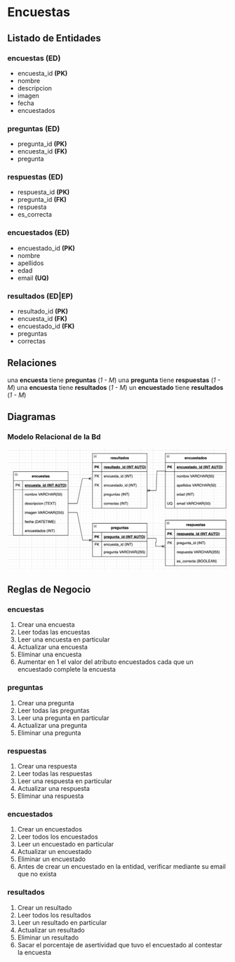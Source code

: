 # Encuestas 

## Listado de Entidades

### encuestas **(ED)**

* encuesta_id **(PK)**
* nombre
* descripcion
* imagen 
* fecha
* encuestados

### preguntas **(ED)**

* pregunta_id **(PK)**
* encuesta_id **(FK)**
* pregunta

### respuestas **(ED)**

* respuesta_id **(PK)**
* pregunta_id **(FK)**
* respuesta
* es_correcta

### encuestados **(ED)**

* encuestado_id **(PK)**
* nombre
* apellidos
* edad
* email **(UQ)**

### resultados **(ED|EP)**

* resultado_id **(PK)**
* encuesta_id **(FK)**
* encuestado_id **(FK)**
* preguntas
* correctas

## Relaciones

una **encuesta** tiene **preguntas** (_1 - M_)
una **pregunta** tiene **respuestas** (_1 - M_)
una **encuesta** tiene **resultados** (_1 - M_)
un **encuestado** tiene **resultados** (_1 - M_)

## Diagramas 

### Modelo Relacional de la Bd

![Modelo Relacional](ModeloRelacional.png)

## Reglas de Negocio

### encuestas

1. Crear una encuesta
1. Leer todas las encuestas
1. Leer una encuesta en particular
1. Actualizar una encuesta
1. Eliminar una encuesta
1. Aumentar en 1 el valor del atributo encuestados cada que un encuestado complete la encuesta

### preguntas

1. Crear una pregunta
1. Leer todas las preguntas
1. Leer una pregunta en particular
1. Actualizar una pregunta
1. Eliminar una pregunta

### respuestas

1. Crear una respuesta
1. Leer todas las respuestas
1. Leer una respuesta en particular
1. Actualizar una respuesta
1. Eliminar una respuesta

### encuestados 

1. Crear un encuestados
1. Leer todos los encuestados
1. Leer un encuestado en particular
1. Actualizar un encuestado
1. Eliminar un encuestado
1. Antes de crear un encuestado en la entidad, verificar mediante su email que no exista

### resultados

1. Crear un resultado 
1. Leer todos los resultados 
1. Leer un resultado en particular
1. Actualizar un resultado
1. Eliminar un resultado
1. Sacar el porcentaje de asertividad que tuvo el encuestado al contestar la encuesta